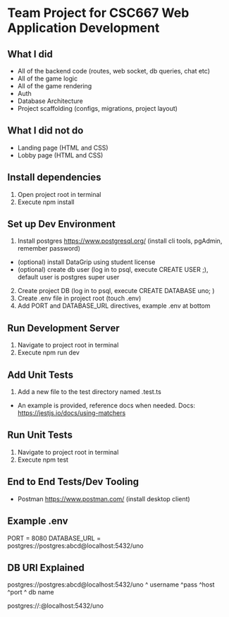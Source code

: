 # Team Project for CSC667 Web Application Development
## What I did
 - All of the backend code (routes, web socket, db queries, chat etc)
 - All of the game logic
 - All of the game rendering
 - Auth
 - Database Architecture
 - Project scaffolding (configs, migrations, project layout)

## What I did not do
 - Landing page (HTML and CSS)
 - Lobby page (HTML and CSS)

## Install dependencies
1. Open project root in terminal
2. Execute npm install

## Set up Dev Environment
1. Install postgres https://www.postgresql.org/  (install cli tools, pgAdmin, remember password)
-  (optional) install DataGrip using student license
-  (optional) create db user (log in to psql, execute CREATE USER <user name here>;), default user is postgres super user
2. Create project DB (log in to psql, execute CREATE DATABASE uno; )
3. Create .env file in project root (touch .env)
4. Add PORT and DATABASE_URL directives, example .env at bottom

## Run Development Server
1. Navigate to project root in terminal
2. Execute npm run dev

## Add Unit Tests
1. Add a new file to the test directory named <file to test>.test.ts
- An example is provided, reference docs when needed. Docs: https://jestjs.io/docs/using-matchers

## Run Unit Tests
1. Navigate to project root in terminal
2. Execute npm test

## End to End Tests/Dev Tooling
- Postman https://www.postman.com/ (install desktop client)

## Example .env
PORT = 8080
DATABASE_URL = postgres://postgres:abcd@localhost:5432/uno


## DB URI Explained
postgres://postgres:abcd@localhost:5432/uno
           ^ username ^pass  ^host  ^port ^ db name

postgres://<username>:<password>@localhost:5432/uno